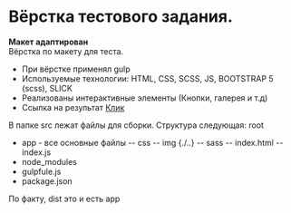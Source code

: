# Вёрстка тестового задания.
<b>Макет адаптирован</b><br>
Вёрстка по макету для теста. 
- При вёрстке применял gulp <br>
- Используемые технологии: HTML, CSS, SСSS, JS, BOOTSTRAP 5 (scss), SLICK
- Реализованы интерактивные элементы (Кнопки, галерея и т.д)
- Ссылка на результат [Клик](https://lovepuff-d.github.io/proektclinikatest/)

В папке src лежат файлы для сборки.
Структура следующая:
root
  - app - все основные файлы
    -- css
    -- img {./..}
    -- sass
    -- index.html
    -- index.js
  - node_modules
  - gulpfule.js
  - package.json

По факту, dist это и есть app
<br>

